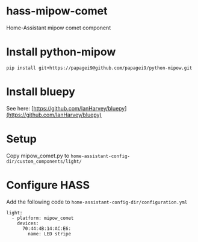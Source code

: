 # hass-mipow-comet
Home-Assistant mipow comet component

# Install python-mipow
	pip install git+https://papagei9@github.com/papagei9/python-mipow.git

# Install bluepy

See here: [https://github.com/IanHarvey/bluepy](https://github.com/IanHarvey/bluepy)

# Setup

Copy mipow_comet.py to `home-assistant-config-dir/custom_components/light/`

# Configure HASS

Add the following code to `home-assistant-config-dir/configuration.yml`


```
light:
  - platform: mipow_comet
    devices:
      70:44:4B:14:AC:E6:
        name: LED stripe
```
